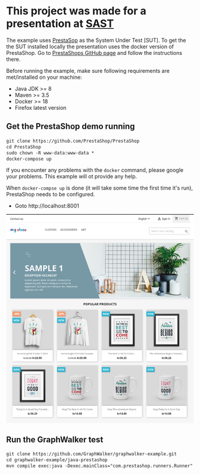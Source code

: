 # This project was made for a presentation at  [SAST](http://sast.se/meeting.jsp?id=381)

The example uses [PrestaSop](https://www.prestashop.com/en) as the System Under Test [SUT].
To get the the SUT installed locally the presentation uses the docker version of PrestaShop. Go to [PrestaShops GitHub
page](https://github.com/PrestaShop/PrestaShop) and follow the instructions there.  

Before running the example, make sure following requirements are met/installed on your machine:
* Java JDK >= 8
* Maven >= 3.5
* Docker >= 18 
* Firefox latest version

## Get the PrestaShop demo running
 
```shell script
git clone https://github.com/PrestaShop/PrestaShop
cd PrestaShop
sudo chown -R www-data:www-data *
docker-compose up
```

If you encounter any problems with the `docker` command, please google your problems. This example will ot provide any help.

When `docker-compse up` is done (it will take some time the first time it's run), PrestaShop needs to be configured.
 * Goto http://localhost:8001

![alt tag](images/prestashop/After_installation.png)

## Run the GraphWalker test

```shell script
git clone https://github.com/GraphWalker/graphwalker-example.git
cd graphwalker-example/java-prestashop
mvn compile exec:java -Dexec.mainClass="com.prestashop.runners.Runner"
```
